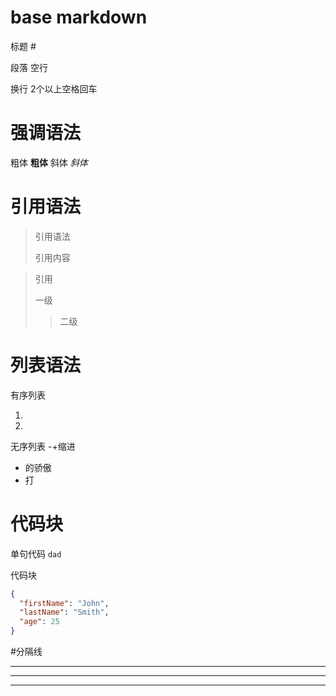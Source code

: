 # base markdown
标题 # 

段落 空行

换行 2个以上空格回车


# 强调语法

粗体  **粗体**
斜体  *斜体*

# 引用语法
> 引用语法
> 
> 引用内容
>


> 引用
> 
> 一级
>> 二级

# 列表语法

有序列表

1.
2.

无序列表 -+缩进

- 的骄傲
- 打



# 代码块

单句代码 ` dad `

代码块

```json
{
  "firstName": "John",
  "lastName": "Smith",
  "age": 25
}
```

#分隔线

***

---

_________________

